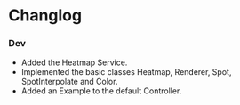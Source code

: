 Changlog
===


### Dev
* Added the Heatmap Service.
* Implemented the basic classes Heatmap, Renderer, Spot, SpotInterpolate and Color.
* Added an Example to the default Controller.
